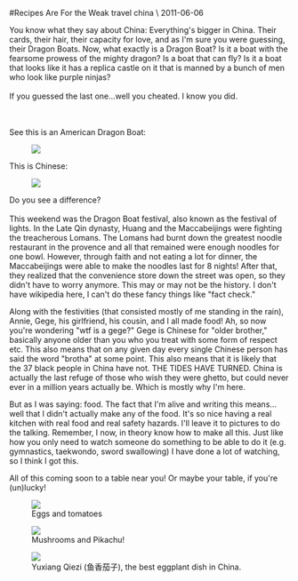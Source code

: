 <!-- layout: post
categories: 
- travel
- china
title: Recipes Are For the Weak
date: 2011-06-06
-->
#Recipes Are For the Weak
<tag>travel</tag> <tag>china</tag> \\ 2011-06-06

You know what they say about China&#58; Everything's bigger in China.  Their cards, their hair, their capacity for love, and as I'm sure you were guessing, their Dragon Boats.  Now, what exactly is a Dragon Boat?  Is it a boat with the fearsome prowess of the mighty dragon? Is a boat that can fly?  Is it a boat that looks like it has a replica castle on it that is manned by a bunch of men who look like purple ninjas?
<br/><br/>
If you guessed the last one…well you cheated. I know you did. 
<!-- more -->

<br/><br/>
See this is an American Dragon Boat:

<figure>
	<img src="/images/dragonboat-american.jpg" />
</figure>

This is Chinese:

<figure>
	<img src="/images/dragonboat-china.jpg" />
</figure>

Do you see a difference? 
<br/><br/>
This weekend was the Dragon Boat festival, also known as the festival of lights.  In the Late Qin dynasty, Huang and the Maccabeijings were fighting the treacherous Lomans.  The Lomans had burnt down the greatest noodle restaurant in the provence and all that remained were enough noodles for one bowl.  However, through faith and not eating a lot for dinner, the Maccabeijings were able to make the noodles last for  8 nights!  After that, they realized that the convenience store down the street was open, so they didn't have to worry anymore.  This may or may not be the history.  I don't have wikipedia here, I can't do these fancy things like "fact check."

Along with the festivities (that consisted mostly of me standing in the rain), Annie, Gege, his girlfriend, his cousin, and I all made food!  Ah, so now you're wondering "wtf is a gege?"  Gege is Chinese for "older brother," basically anyone older than you who you treat with some form of respect etc.  This also means that on any given day every single Chinese person has said the word "brotha" at some point.  This also means that it is likely that the 37 black people in China have not.  THE TIDES HAVE TURNED.  China is actually the last refuge of those who wish they were ghetto, but could never ever in a million years actually be.  Which is mostly why I'm here.

But as I was saying: food.  The fact that I'm alive and writing this means…well that I didn't actually make any of the food.  It's so nice having a real kitchen with real food and real safety hazards.   I'll leave it to pictures to do the talking.  Remember, I now, in theory know how to make all this.  Just like how you only need to watch someone do something to be able to do it (e.g. gymnastics, taekwondo, sword swallowing) I have done a lot of watching, so I think I got this.  

All of this coming soon to a table near you!  Or maybe your table, if you're (un)lucky!

<figure>
	<img src="/images/eggs-and-tomatoes.jpg"/>
	<figcaption>
		Eggs and tomatoes
	</figcaption>
</figure>

<figure>
	<img src="/images/mushrooms.jpg"/>
	<figcaption>
		Mushrooms and Pikachu!
	</figcaption>
</figure>

<figure>
	<img src="/images/yuxiang-qiezi.jpg"/>
	<figcaption>
		Yuxiang Qiezi (鱼香茄子), the best eggplant dish in China.
	</figcaption>
</figure>

